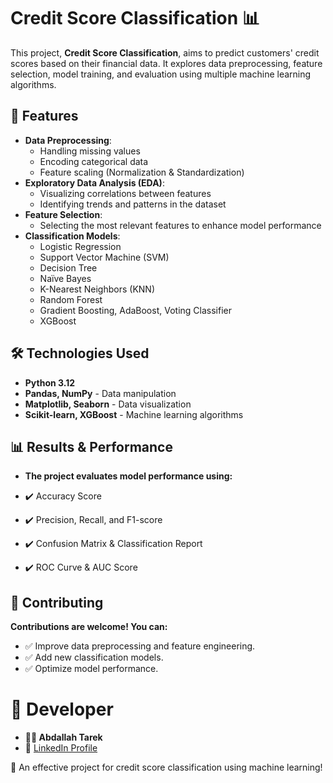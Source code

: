 # Credit Score Classification 📊

This project, **Credit Score Classification**, aims to predict customers' credit scores based on their financial data. It explores data preprocessing, feature selection, model training, and evaluation using multiple machine learning algorithms.

## 🚀 Features
- **Data Preprocessing**:
  - Handling missing values
  - Encoding categorical data
  - Feature scaling (Normalization & Standardization)
- **Exploratory Data Analysis (EDA)**:
  - Visualizing correlations between features
  - Identifying trends and patterns in the dataset
- **Feature Selection**:
  - Selecting the most relevant features to enhance model performance
- **Classification Models**:
  - Logistic Regression
  - Support Vector Machine (SVM)
  - Decision Tree
  - Naïve Bayes
  - K-Nearest Neighbors (KNN)
  - Random Forest
  - Gradient Boosting, AdaBoost, Voting Classifier
  - XGBoost

## 🛠️ Technologies Used
- **Python 3.12**
- **Pandas, NumPy** - Data manipulation
- **Matplotlib, Seaborn** - Data visualization
- **Scikit-learn, XGBoost** - Machine learning algorithms


## 📊 Results & Performance
- **The project evaluates model performance using:**

- ✔️ Accuracy Score
- ✔️ Precision, Recall, and F1-score
- ✔️ Confusion Matrix & Classification Report
- ✔️ ROC Curve & AUC Score

## 🤝 Contributing
**Contributions are welcome! You can:**

- ✅ Improve data preprocessing and feature engineering.
- ✅ Add new classification models.
- ✅ Optimize model performance.

# 👤 Developer
- **👨‍💻 Abdallah Tarek**
- 🔗 [LinkedIn Profile](https://www.linkedin.com/in/abdalla-tarek-21a025263/)

🚀 An effective project for credit score classification using machine learning!
